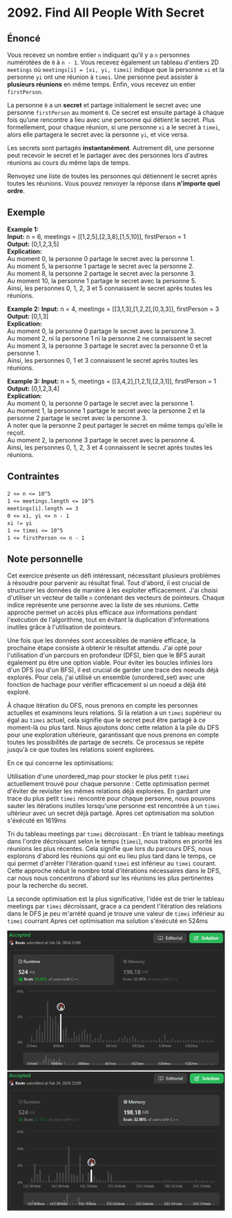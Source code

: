 # 2092. Find All People With Secret

## Énoncé

Vous recevez un nombre entier `n` indiquant qu'il y a `n` personnes numérotées de `0` à `n - 1`. Vous recevez également un tableau d'entiers 2D `meetings` où `meetings[i] = [xi, yi, timei]` indique que la personne `xi` et la personne `yi` ont une réunion à `timei`. Une personne peut assister à **plusieurs réunions** en même temps. Enfin, vous recevez un entier `firstPerson`.

La personne `0` a un **secret** et partage initialement le secret avec une personne `firstPerson` au moment `0`. Ce secret est ensuite partagé à chaque fois qu’une rencontre a lieu avec une personne qui détient le secret. Plus formellement, pour chaque réunion, si une personne `xi` a le secret à `timei`, alors elle partagera le secret avec la personne `yi`, et vice versa.

Les secrets sont partagés **instantanément**. Autrement dit, une personne peut recevoir le secret et le partager avec des personnes lors d'autres réunions au cours du même laps de temps.

Renvoyez une liste de toutes les personnes qui détiennent le secret après toutes les réunions. Vous pouvez renvoyer la réponse dans **n'importe quel ordre**.

## Exemple

**Example 1:**  
**Input:** n = 6, meetings = [[1,2,5],[2,3,8],[1,5,10]], firstPerson = 1  
**Output:** [0,1,2,3,5]  
**Explication:**  
Au moment 0, la personne 0 partage le secret avec la personne 1.  
Au moment 5, la personne 1 partage le secret avec la personne 2.  
Au moment 8, la personne 2 partage le secret avec la personne 3.  
Au moment 10, la personne 1 partage le secret avec la personne 5.​​​​  
Ainsi, les personnes 0, 1, 2, 3 et 5 connaissent le secret après toutes les réunions.

**Example 2:**
**Input:** n = 4, meetings = [[3,1,3],[1,2,2],[0,3,3]], firstPerson = 3  
**Output:** [0,1,3]  
**Explication:**  
Au moment 0, la personne 0 partage le secret avec la personne 3.  
Au moment 2, ni la personne 1 ni la personne 2 ne connaissent le secret  
Au moment 3, la personne 3 partage le secret avec la personne 0 et la personne 1.  
Ainsi, les personnes 0, 1 et 3 connaissent le secret après toutes les réunions.

**Example 3:**
**Input:** n = 5, meetings = [[3,4,2],[1,2,1],[2,3,1]], firstPerson = 1  
**Output:** [0,1,2,3,4]  
**Explication:**  
Au moment 0, la personne 0 partage le secret avec la personne 1.  
Au moment 1, la personne 1 partage le secret avec la personne 2 et la personne 2 partage le secret avec la personne 3.  
A noter que la personne 2 peut partager le secret en même temps qu'elle le reçoit.  
Au moment 2, la personne 3 partage le secret avec la personne 4.  
Ainsi, les personnes 0, 1, 2, 3 et 4 connaissent le secret après toutes les réunions.

## Contraintes

`2 <= n <= 10^5`  
`1 <= meetings.length <= 10^5`  
`meetings[i].length == 3`  
`0 <= xi, yi <= n - 1`  
`xi != yi`  
`1 <= timei <= 10^5`  
`1 <= firstPerson <= n - 1`

## Note personnelle

Cet exercice présente un défi intéressant, nécessitant plusieurs problèmes à résoudre pour parvenir au résultat final.
Tout d'abord, il est crucial de structurer les données de manière à les exploiter efficacement. J'ai choisi d'utiliser un vecteur de taille `n` contenant des vecteurs de pointeurs. Chaque indice représente une personne avec la liste de ses réunions. Cette approche permet un accès plus efficace aux informations pendant l'exécution de l'algorithme, tout en évitant la duplication d'informations inutiles grâce à l'utilisation de pointeurs.

Une fois que les données sont accessibles de manière efficace, la prochaine étape consiste à obtenir le résultat attendu. J'ai opté pour l'utilisation d'un parcours en profondeur (DFS), bien que le BFS aurait également pu être une option viable. Pour éviter les boucles infinies lors d'un DFS (ou d'un BFS), il est crucial de garder une trace des noeuds déjà explorés. Pour cela, j'ai utilisé un ensemble (unordered_set) avec une fonction de hachage pour vérifier efficacement si un noeud a déjà été exploré.

À chaque itération du DFS, nous prenons en compte les personnes actuelles et examinons leurs relations. Si la relation a un `timei` supérieur ou égal au `timei` actuel, cela signifie que le secret peut être partagé à ce moment-là ou plus tard. Nous ajoutons donc cette relation à la pile du DFS pour une exploration ultérieure, garantissant que nous prenons en compte toutes les possibilités de partage de secrets. Ce processus se répète jusqu'à ce que toutes les relations soient explorées.

En ce qui concerne les optimisations:

Utilisation d'une unordered_map pour stocker le plus petit `timei` actuellement trouvé pour chaque personne : Cette optimisation permet d'éviter de revisiter les mêmes relations déjà explorées. En gardant une trace du plus petit `timei` rencontré pour chaque personne, nous pouvons sauter les itérations inutiles lorsqu'une personne est rencontrée à un `timei` ultérieur avec un secret déjà partagé.
Apres cet optimisation ma solution s'éxécuté en 1619ms

Tri du tableau meetings par `timei` décroissant : En triant le tableau meetings dans l'ordre décroissant selon le temps (`timei`), nous traitons en priorité les réunions les plus récentes. Cela signifie que lors du parcours DFS, nous explorons d'abord les réunions qui ont eu lieu plus tard dans le temps, ce qui permet d'arrêter l'itération quand `timei` est inférieur au `timei` courant.
Cette approche réduit le nombre total d'itérations nécessaires dans le DFS, car nous nous concentrons d'abord sur les réunions les plus pertinentes pour la recherche du secret.

La seconde optimisation est la plus significative, l'idée est de trier le tableau meetings par `timei` décroissant, grace a ca pendent l'itération des relations dans le DFS je peu m'arrété quand je trouve une valeur de `timei` inférieur au `timei` courrant
Apres cet optimisation ma solution s'éxécuté en 524ms

<img src="../imgs/2092-runtime.png"/>
<img src="../imgs/2092-memory.png"/>

